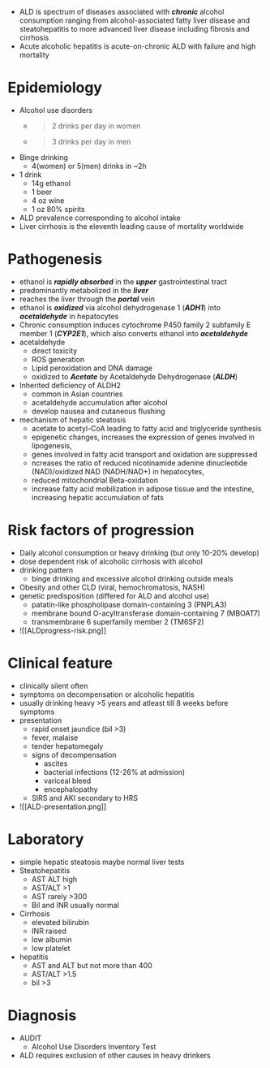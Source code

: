 * ALD is spectrum of diseases associated with ***chronic*** alcohol consumption ranging from alcohol-associated fatty liver disease and steatohepatitis to more advanced liver disease including fibrosis and cirrhosis
* Acute alcoholic hepatitis is acute-on-chronic ALD with failure and high mortality 
# Epidemiology 
* Alcohol use disorders 
	* >2 drinks per day in women 
	* >3 drinks per day in men 
* Binge drinking 
	* 4(women) or 5(men) drinks in ~2h
* 1 drink 
	* 14g ethanol 
	* 1 beer 
	* 4 oz wine 
	* 1 oz 80% spirits 
* ALD prevalence corresponding to alcohol intake 
* Liver cirrhosis is the eleventh leading cause of mortality worldwide
# Pathogenesis 
* ethanol is ***rapidly absorbed*** in the ***upper*** gastrointestinal tract 
* predominantly metabolized in the ***liver***
* reaches the liver through the ***portal*** vein 
* ethanol is ***oxidized*** via alcohol dehydrogenase 1 (***ADH1***) into ***acetaldehyde*** in hepatocytes
* Chronic consumption induces cytochrome P450 family 2 subfamily E member 1 (***CYP2E1***), which also converts ethanol into ***acetaldehyde***
* acetaldehyde 
	* direct toxicity 
	* ROS generation 
	* Lipid peroxidation and DNA damage 
	* oxidized to ***Acetate*** by Acetaldehyde Dehydrogenase (***ALDH***)
* Inherited deficiency of ALDH2
	* common in Asian countries
	* acetaldehyde accumulation after alcohol  
	* develop nausea and cutaneous flushing
* mechanism of hepatic steatosis 
	* acetate to acetyl-CoA leading to fatty acid and triglyceride synthesis 
	* epigenetic changes, increases the expression of genes involved in lipogenesis,
	* genes involved in fatty acid transport and oxidation are suppressed
	* ncreases the ratio of reduced nicotinamide adenine dinucleotide (NAD)/oxidized NAD (NADH/NAD+) in hepatocytes,
	* reduced mitochondrial Beta-oxidation 
	* increase fatty acid mobilization in adipose tissue and the intestine, increasing hepatic accumulation of fats 
# Risk factors of progression 
* Daily alcohol consumption or heavy drinking (but only 10-20% develop)
* dose dependent risk of alcoholic cirrhosis with alcohol 
* drinking pattern 
	* binge drinking and excessive alcohol drinking outside meals 
* Obesity and other CLD (viral, hemochromatosis, NASH)
* genetic predisposition (differed for ALD and alcohol use)
	* patatin-like phospholipase domain-containing 3 (PNPLA3)
	* membrane bound O-acyltransferase domain-containing 7 (MBOAT7)
	* transmembrane 6 superfamily member 2 (TM6SF2)
* ![[ALDprogress-risk.png]]
# Clinical feature 
* clinically silent often 
* symptoms on decompensation or alcoholic hepatitis 
* usually drinking heavy >5 years and atleast till 8 weeks before symptoms 
* presentation 
	* rapid onset jaundice (bil >3)
	* fever, malaise 
	* tender hepatomegaly 
	* signs of decompensation 
		* ascites 
		* bacterial infections (12-26% at admission)
		* variceal bleed 
		* encephalopathy 
	* SIRS and AKI secondary to HRS 
* ![[ALD-presentation.png]]
# Laboratory 
* simple hepatic steatosis maybe normal liver tests 
* Steatohepatitis 
	* AST ALT high 
	* AST/ALT >1
	* AST rarely >300 
	* Bil and INR usually normal 
* Cirrhosis 
	* elevated bilirubin 
	* INR raised 
	* low albumin 
	* low platelet 
* hepatitis 
	* AST and ALT but not more than 400 
	* AST/ALT >1.5 
	* bil >3 
# Diagnosis 
* AUDIT 
	* Alcohol Use Disorders Inventory Test 
* ALD requires exclusion of other causes in heavy drinkers 